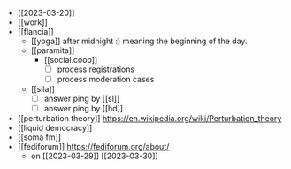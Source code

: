 - [[2023-03-20]]
- [[work]]
- [[flancia]]
  - [[yoga]] after midnight :) meaning the beginning of the day.
  - [[paramita]]
    - [[social.coop]]
      - [ ] process registrations
      - [ ] process moderation cases
  - [[sila]]
    - [ ] answer ping by [[sl]] 
    - [ ] answer ping by [[hd]]
- [[perturbation theory]] https://en.wikipedia.org/wiki/Perturbation_theory
- [[liquid democracy]]
- [[soma fm]]
- [[fediforum]] https://fediforum.org/about/
  - on [[2023-03-29]] [[2023-03-30]]
